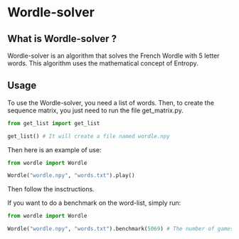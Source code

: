 # Wordle-solver
## What is Wordle-solver ?
Wordle-solver is an algorithm that solves the French Wordle with 5 letter words. This algorithm uses the mathematical concept of Entropy.

## Usage
To use the Wordle-solver, you need a list of words. Then, to create the sequence matrix, you just need to run the file get_matrix.py.
```python
from get_list import get_list

get_list() # It will create a file named wordle.npy
```

Then here is an example of use:
```python
from wordle import Wordle

Wordle("wordle.npy", "words.txt").play()
```
Then follow the insctructions.

If you want to do a benchmark on the word-list, simply run:
```python
from wordle import Wordle

Wordle("wordle.npy", "words.txt").benchmark(5069) # The number of games
```
